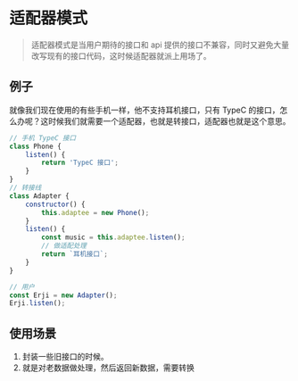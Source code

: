 # 适配器模式

> 适配器模式是当用户期待的接口和 api 提供的接口不兼容，同时又避免大量改写现有的接口代码，这时候适配器就派上用场了。

## 例子

就像我们现在使用的有些手机一样，他不支持耳机接口，只有 TypeC 的接口，怎么办呢？这时候我们就需要一个适配器，也就是转接口，适配器也就是这个意思。

```js
// 手机 TypeC 接口
class Phone {
    listen() {
        return 'TypeC 接口';
    }
}
// 转接线
class Adapter {
    constructor() {
        this.adaptee = new Phone();
    }
    listen() {
        const music = this.adaptee.listen();
        // 做适配处理
        return `耳机接口`;
    }
}

// 用户
const Erji = new Adapter();
Erji.listen();
```

## 使用场景

1. 封装一些旧接口的时候。
2. 就是对老数据做处理，然后返回新数据，需要转换
